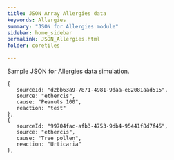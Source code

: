 ```yaml
---
title: JSON Array Allergies data
keywords: Allergies
summary: "JSON for Allergies module"
sidebar: home_sidebar
permalink: JSON_Allergies.html
folder: coretiles

---
```

Sample JSON for Allergies data simulation.  
```
{
   sourceId: "d2bb63a9-7871-4981-9daa-e82081aad515",
   source: "ethercis",
   cause: "Peanuts 100",
   reaction: "test"
},
{
   sourceId: "99704fac-afb3-4753-9db4-95441f8d7f45",
   source: "ethercis",
   cause: "Tree pollen",
   reaction: "Urticaria"
},
```
